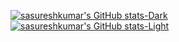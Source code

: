 [![sasureshkumar's GitHub stats-Dark](https://github-readme-stats.vercel.app/api?username=sasureshkumar&show_icons=true&theme=dark#gh-dark-mode-only)](https://github.com/sasureshkumar/github-readme-stats#gh-dark-mode-only)
[![sasureshkumar's GitHub stats-Light](https://github-readme-stats.vercel.app/api?username=sasureshkumar&show_icons=true&theme=default#gh-light-mode-only)](https://github.com/sasureshkumar/github-readme-stats#gh-light-mode-only)
